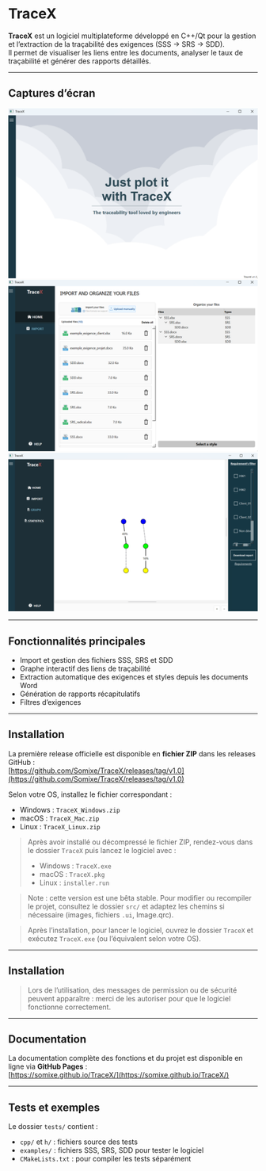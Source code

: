 # TraceX

**TraceX** est un logiciel multiplateforme développé en C++/Qt pour la gestion et l’extraction de la traçabilité des exigences (SSS → SRS → SDD).  
Il permet de visualiser les liens entre les documents, analyser le taux de traçabilité et générer des rapports détaillés.

---

## Captures d’écran

![Interface d'accueil](assets/images/screenshot_home.png)
![Interface principale](assets/images/screenshot_main.png)  
![Graphe de traçabilité](assets/images/screenshot_graph.png)

---

## Fonctionnalités principales

- Import et gestion des fichiers SSS, SRS et SDD  
- Graphe interactif des liens de traçabilité  
- Extraction automatique des exigences et styles depuis les documents Word  
- Génération de rapports récapitulatifs  
- Filtres d’exigences  

---

## Installation

La première release officielle est disponible en **fichier ZIP** dans les releases GitHub :  
[https://github.com/Somixe/TraceX/releases/tag/v1.0](https://github.com/Somixe/TraceX/releases/tag/v1.0)

Selon votre OS, installez le fichier correspondant :  

- Windows : `TraceX_Windows.zip`  
- macOS   : `TraceX_Mac.zip`  
- Linux   : `TraceX_Linux.zip`

> Après avoir installé ou décompressé le fichier ZIP, rendez-vous dans le dossier `TraceX` puis lancez le logiciel avec :  
> - Windows : `TraceX.exe`  
> - macOS   : `TraceX.pkg`
> - Linux   : `installer.run`

> Note : cette version est une bêta stable. Pour modifier ou recompiler le projet, consultez le dossier `src/` et adaptez les chemins si nécessaire (images, fichiers `.ui`, Image.qrc).

> Après l’installation, pour lancer le logiciel, ouvrez le dossier `TraceX` et exécutez `TraceX.exe` (ou l’équivalent selon votre OS).

---

## Installation

> Lors de l’utilisation, des messages de permission ou de sécurité peuvent apparaître : merci de les autoriser pour que le logiciel fonctionne correctement.

---

## Documentation

La documentation complète des fonctions et du projet est disponible en ligne via **GitHub Pages** :  
[https://somixe.github.io/TraceX/](https://somixe.github.io/TraceX/)  

---

## Tests et exemples

Le dossier `tests/` contient :  
- `cpp/` et `h/` : fichiers source des tests  
- `examples/` : fichiers SSS, SRS, SDD pour tester le logiciel  
- `CMakeLists.txt` : pour compiler les tests séparément  
